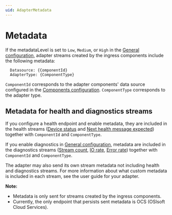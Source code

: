 ```yaml
---
uid: AdapterMetadata
---
```


# Metadata

If the metadataLevel is set to `Low`, `Medium`, or `High` in the [General configuration](xref:GeneralConfiguration), adapter streams created by the ingress components include the following metadata:

```code
  Datasource: {ComponentId}
  AdapterType: {ComponentType}
```

`ComponentId` corresponds to the adapter components' data source configured in the [Components configuration](xref:SystemComponentsConfiguration). `ComponentType` corresponds to the adapter type.

## Metadata for health and diagnostics streams

If you configure a health endpoint and enable metadata, they are included in the health streams ([Device status](xref:EdgeDataStoreHealth#device-status) and [Next health message expected](xref:EdgeDataStoreHealth#next-health-message-expected)) together with `ComponentId` and `ComponentType`.

If you enable diagnostics in [General configuration](xref:GeneralConfiguration), metadata are included in the diagnostics streams ([Stream count](xref:StreamCount), [IO rate](xref:IORate), [Error rate](xref:ErrorRate)) together with `ComponentId` and `ComponentType`.

The adapter may also send its own stream metadata not including health and diagnostics streams. For more information about what custom metadata is included in each stream, see the user guide for your adapter.

**Note:**

- Metadata is only sent for streams created by the ingress components.
- Currently, the only endpoint that persists sent metadata is OCS (OSIsoft Cloud Services).
